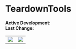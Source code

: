 # TeardownTools

**Active Development:** <br>
**Last Change:** <br>

| | |
| :---: | :---: |
| ![](/Screenshots/.png) | ![](/Screenshots/.png) |
